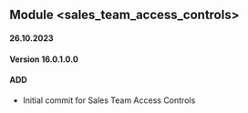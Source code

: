 ## Module <sales_team_access_controls>

#### 26.10.2023
#### Version 16.0.1.0.0
#### ADD
- Initial commit for Sales Team Access Controls
